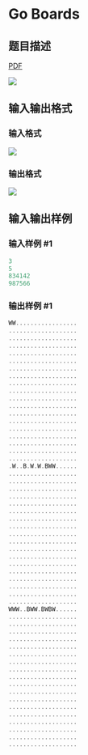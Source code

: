 # Go Boards

## 题目描述

[problemUrl]: https://uva.onlinejudge.org/index.php?option=com_onlinejudge&Itemid=8&category=871&page=show_problem&problem=5055

[PDF](https://uva.onlinejudge.org/external/131/p13144.pdf)

![](https://cdn.luogu.com.cn/upload/vjudge_pic/UVA13144/c26e17ce04c6470d3df583a99b8da2ca2e19fec4.png)

## 输入输出格式

### 输入格式

![](https://cdn.luogu.com.cn/upload/vjudge_pic/UVA13144/ab168ee8e72bed248286e79b611c00df1eec8595.png)

### 输出格式

![](https://cdn.luogu.com.cn/upload/vjudge_pic/UVA13144/1dff74b0024e6eae740ac87ef17ad623c49617b8.png)

## 输入输出样例

### 输入样例 #1

```cpp
3
5
834142
987566
```


### 输出样例 #1

```cpp
WW.................
...................
...................
...................
...................
...................
...................
...................
...................
...................
...................
...................
...................
...................
...................
...................
...................
...................
...................
.W..B.W.W.BWW......
...................
...................
...................
...................
...................
...................
...................
...................
...................
...................
...................
...................
...................
...................
...................
...................
...................
...................
WWW..BWW.BWBW......
...................
...................
...................
...................
...................
...................
...................
...................
...................
...................
...................
...................
...................
...................
...................
...................
...................
...................
```


